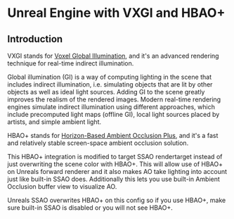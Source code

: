 Unreal Engine with VXGI and HBAO+
=================================

Introduction
------------

VXGI stands for [Voxel Global Illumination](http://www.geforce.com/hardware/technology/vxgi), and it's an advanced rendering technique for real-time indirect illumination.

Global illumination (GI) is a way of computing lighting in the scene that includes indirect illumination, i.e. simulating objects that are lit by other objects as well as ideal light sources. Adding GI to the scene greatly improves the realism of the rendered images. Modern real-time rendering engines simulate indirect illumination using different approaches, which include precomputed light maps (offline GI), local light sources placed by artists, and simple ambient light.

HBAO+ stands for [Horizon-Based Ambient Occlusion Plus](http://www.geforce.com/hardware/technology/hbao-plus), and it's a fast and relatively stable screen-space ambient occlusion solution.

This HBAO+ integration is modified to target SSAO rendertarget instead of just overwriting the scene color with HBAO+. This will allow use of HBAO+ on Unreals forward renderer and it also makes AO take lighting into account just like built-in SSAO does. Additionally this lets you use built-in Ambient Occlusion buffer view to visualize AO.

Unreals SSAO overwrites HBAO+ on this config so if you use HBAO+, make sure built-in SSAO is disabled or you will not see HBAO+.